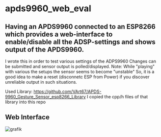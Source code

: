 # apds9960_web_eval

Having an APDS9960 connected to an ESP8266 which provides a web-interface to enable/disable all the ADSP-settings and shows output of the APDS9960.
---------------
I wrote this in order to test various settings of the ADPS9960
Changes can be submitted and sensor output is polled/displayed.
Note: While "playing" with various the setups the sensor seems to become "unstable"
So, it is a good idea to make a reset (disconnetc ESP from Power) if you discover unreliable output in such situations.


Used Library: https://github.com/VArt67/APDS-9960_Gesture_Sensor_esp8266_Library
I copied the cpp/h files of that library into this repo

Web Interface
---------------
![grafik](https://github.com/VArt67/apds9960_web_eval/assets/132200455/9450ce2a-c1a7-4571-a9a4-a15f6f61adfa)
